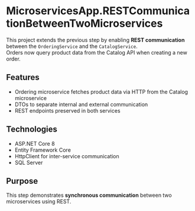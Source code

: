 # MicroservicesApp.RESTCommunicationBetweenTwoMicroservices

This project extends the previous step by enabling **REST communication** between the `OrderingService` and the `CatalogService`.  
Orders now query product data from the Catalog API when creating a new order.

## Features
- Ordering microservice fetches product data via HTTP from the Catalog microservice
- DTOs to separate internal and external communication
- REST endpoints preserved in both services

## Technologies
- ASP.NET Core 8
- Entity Framework Core
- HttpClient for inter-service communication
- SQL Server

## Purpose
This step demonstrates **synchronous communication** between two microservices using REST.
